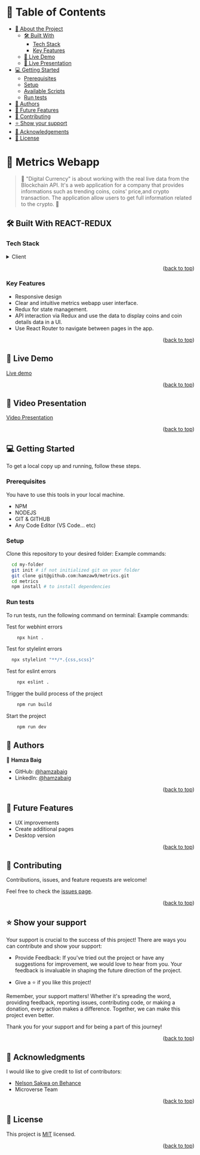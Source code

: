 <!-- TABLE OF CONTENTS -->

# 📗 Table of Contents

- [📖 About the Project](#about-project)
  - [🛠 Built With](#built-with)
    - [Tech Stack](#tech-stack)
    - [Key Features](#key-features)
  - [🚀 Live Demo](#live-demo)
  - [🚀 Live Presentation](#live-presentation)
- [💻 Getting Started](#getting-started)
  - [Prerequisites](#prerequisites)
  - [Setup](#setup)
  - [Available Scripts](#usage)
  - [Run tests](#run-tests)
- [👥 Authors](#authors)
- [🔭 Future Features](#future-features)
- [🤝 Contributing](#contributing)
- [⭐️ Show your support](#support)
- [🙏 Acknowledgements](#acknowledgements)
- [📝 License](#license)

<!-- PROJECT DESCRIPTION -->

# 📖 Metrics Webapp <a name="about-project"></a>

> 🚧 "Digital Currency" is about working with the real live data from the Blockchain API. It's a web application for a company that provides informations such as trending coins, coins' price,and crypto transaction. The application allow users to get full information related to the crypto. 🚧

## 🛠 Built With <a name="built-with">REACT-REDUX</a>

### Tech Stack <a name="tech-stack"></a>

<details>
  <summary>Client</summary>
  <ul>
    <li><a href="https://developer.mozilla.org/en-US/docs/Web/HTML">HTML</a></li>
    <li><a href="https://developer.mozilla.org/en-US/docs/Web/CSS">CSS</a></li>
    <li><a href="https://developer.mozilla.org/en-US/docs/Web/JavaScript">JAVASCRIPT</a></li>
    <li><a href="https://getbootstrap.com/docs/5.3/getting-started/introduction/">BOOTSTRAP</a></li>
    <li><a href="https://webpack.js.org/guides/getting-started/">WEBPACK</a></li>
    <li><a href="https://www.atlassian.com/git/tutorials/comparing-workflows/gitflow-workflow">GITFLOW</a></li>
    <li><a href="https://reactrouter.com/en/main/start/tutorial#setup">REACT ROUTER DOM V6</a></li>
    <li><a href="https://react.dev/learn">REACTJS</a></li>
    <li><a href="https://redux-toolkit.js.org/">REDUX TOOLKIT</a></li>
    <li><a href="https://jestjs.io/docs/getting-started">JEST</a></li>
  </ul>
</details>

<p align="right">(<a href="#readme-top">back to top</a>)</p>

<!-- Key Features -->

### Key Features <a name="key-features"></a>

- Responsive design
- Clear and intuitive metrics webapp user interface.
- Redux for state management.
- API interaction via Redux and use the data to display coins and coin details data in a UI.
- Use React Router to navigate between pages in the app.

<p align="right">(<a href="#readme-top">back to top</a>)</p>
<!-- LIVE DEMO -->

## 🔭 Live Demo <a name="future-features"></a>

[Live demo](https://strong-travesseiro-0c6db9.netlify.app/)

<p align="right">(<a href="#readme-top">back to top</a>)</p>

<!-- Presentation of the project -->

## 🔭 Video Presentation <a name="future-features"></a>

[Video Presentation](https://drive.google.com/file/d/1tgi5Oul6zedYgnub9mtMMpxfbYalr4x/view?usp=drive_link
)

<p align="right">(<a href="#readme-top">back to top</a>)</p>

<!-- GETTING STARTED -->

## 💻 Getting Started <a name="getting-started"></a>

To get a local copy up and running, follow these steps.

### Prerequisites

You have to use this tools in your local machine.

- NPM
- NODEJS
- GIT & GITHUB
- Any Code Editor (VS Code... etc)

### Setup

Clone this repository to your desired folder:
Example commands:

```sh
  cd my-folder
  git init # if not initialized git on your folder
  git clone git@github.com:hamzaw9/metrics.git
  cd metrics
  npm install # to install dependencies
```

### Run tests

To run tests, run the following command on terminal:
Example commands:

Test for webhint errors

```sh
	npx hint .
```

Test for stylelint errors

```sh
  npx stylelint "**/*.{css,scss}"
```

Test for eslint errors

```sh
	npx eslint .
```

Trigger the build process of the project

```sh
	npm run build
```

Start the project

```sh
	npm run dev
```

<!-- AUTHORS -->

## 👥 Authors <a name="authors"></a>

👤 **Hamza Baig**

- GitHub: [@hamzabaig](https://github.com/hamzaw9)
- LinkedIn: [@hamzabaig](https://www.linkedin.com/in/hamzabaig-/)

<p align="right">(<a href="#readme-top">back to top</a>)</p>

<!-- FUTURE FEATURES -->

## 🔭 Future Features <a name="future-features"></a>

- UX improvements
- Create additional pages
- Desktop version

<p align="right">(<a href="#readme-top">back to top</a>)</p>

<!-- CONTRIBUTING -->

## 🤝 Contributing <a name="contributing"></a>

Contributions, issues, and feature requests are welcome!

Feel free to check the [issues page](../../issues/).

<p align="right">(<a href="#readme-top">back to top</a>)</p>

<!-- SUPPORT -->

## ⭐️ Show your support <a name="support"></a>

Your support is crucial to the success of this project! There are ways you can contribute and show your support:

- Provide Feedback: If you've tried out the project or have any suggestions for improvement, we would love to hear from you. Your feedback is invaluable in shaping the future direction of the project.

- Give a ⭐️ if you like this project!

Remember, your support matters! Whether it's spreading the word, providing feedback, reporting issues, contributing code, or making a donation, every action makes a difference. Together, we can make this project even better.

Thank you for your support and for being a part of this journey!

<p align="right">(<a href="#readme-top">back to top</a>)</p>

<!-- ACKNOWLEDGEMENTS -->

## 🙏 Acknowledgments <a name="acknowledgements"></a>

I would like to give credit to list of contributors:

- [Nelson Sakwa on Behance](https://www.behance.net/sakwadesignstudio)
- Microverse Team

<p align="right">(<a href="#readme-top">back to top</a>)</p>

<!-- LICENSE -->

## 📝 License <a name="license"></a>

This project is [MIT](./LICENSE) licensed.

<p align="right">(<a href="#readme-top">back to top</a>)</p>
